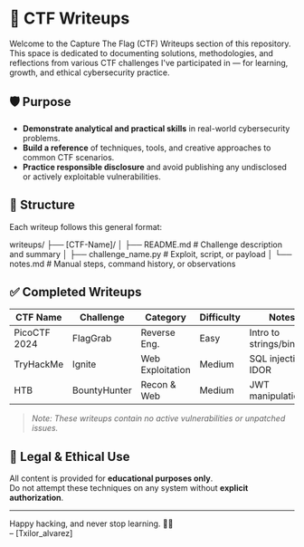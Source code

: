 # 🧠 CTF Writeups

Welcome to the Capture The Flag (CTF) Writeups section of this repository.  
This space is dedicated to documenting solutions, methodologies, and reflections from various CTF challenges I've participated in — for learning, growth, and ethical cybersecurity practice.

## 🛡️ Purpose

- **Demonstrate analytical and practical skills** in real-world cybersecurity problems.
- **Build a reference** of techniques, tools, and creative approaches to common CTF scenarios.
- **Practice responsible disclosure** and avoid publishing any undisclosed or actively exploitable vulnerabilities.

## 🧩 Structure

Each writeup follows this general format:

writeups/
├── [CTF-Name]/
│ ├── README.md # Challenge description and summary
│ ├── challenge_name.py # Exploit, script, or payload
│ └── notes.md # Manual steps, command history, or observations



## ✅ Completed Writeups

| CTF Name     | Challenge | Category       | Difficulty | Notes                         |
|--------------|-----------|----------------|------------|-------------------------------|
| PicoCTF 2024 | FlagGrab  | Reverse Eng.   | Easy       | Intro to strings/binwalk      |
| TryHackMe    | Ignite    | Web Exploitation | Medium   | SQL injection + IDOR          |
| HTB          | BountyHunter | Recon & Web | Medium     | JWT manipulation              |

> *Note: These writeups contain no active vulnerabilities or unpatched issues.*

## 📜 Legal & Ethical Use

All content is provided for **educational purposes only**.  
Do not attempt these techniques on any system without **explicit authorization**.

---

Happy hacking, and never stop learning. 🧠💥  
– [Txilor_alvarez]
